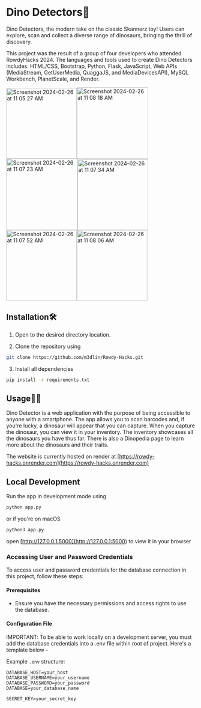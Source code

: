 # Dino Detectors🦖
Dino Detectors, the modern take on the classic Skannerz toy! Users can explore, scan and collect a diverse range of dinosaurs, bringing the thrill of discovery.

This project was the result of a group of four developers who attended RowdyHacks 2024. The languages and tools used to create Dino Detectors includes: HTML/CSS, Bootstrap, Python, Flask, JavaScript, Web APIs (MediaStream, GetUserMedia, QuaggaJS, and MediaDevicesAPI), MySQL Workbench, PlanetScale, and Render.

<img width="188" alt="Screenshot 2024-02-26 at 11 05 27 AM" src="https://github.com/m3dlin/Rowdy-Hacks/assets/110800525/31fb8135-8636-4cf3-914b-b4bd7766960d"><img width="190" alt="Screenshot 2024-02-26 at 11 08 18 AM" src="https://github.com/m3dlin/Rowdy-Hacks/assets/110800525/a43848ed-dae3-4978-bc77-3951ada942c6"><img width="190" alt="Screenshot 2024-02-26 at 11 07 23 AM" src="https://github.com/m3dlin/Rowdy-Hacks/assets/110800525/56287437-d296-4def-99ef-83efd3dc0963"><img width="188" alt="Screenshot 2024-02-26 at 11 07 34 AM" src="https://github.com/m3dlin/Rowdy-Hacks/assets/110800525/5b5adc20-8419-490b-aa5e-d10d1cd33c51"><img width="188" alt="Screenshot 2024-02-26 at 11 07 52 AM" src="https://github.com/m3dlin/Rowdy-Hacks/assets/110800525/20850e58-fa11-49f3-ad29-af268e56b25e"><img width="188" alt="Screenshot 2024-02-26 at 11 08 06 AM" src="https://github.com/m3dlin/Rowdy-Hacks/assets/110800525/ef852849-9ca7-4155-b9f8-9bca6d8894c4">




## Installation🛠️

1. Open to the desired directory location.

2. Clone the repository using
```sh
git clone https://github.com/m3dlin/Rowdy-Hacks.git
```

3. Install all dependencies
```sh
pip install -r requirements.txt
```

## Usage📱🤳

Dino Detector is a web application with the purpose of being accessible to anyone with a smartphone. The app allows you to scan barcodes and, if you're lucky, a dinosaur will appear that you can capture. When you capture the dinosaur, you can view it in your inventory. The inventory showcases all the dinosaurs you have thus far. There is also a Dinopedia page to learn more about the dinosaurs and their traits.

The website is currently hosted on render at [https://rowdy-hacks.onrender.com](https://rowdy-hacks.onrender.com)


## Local Development
Run the app in development mode using
```sh
python app.py
```
or if you're on macOS
```sh
python3 app.py
```
open [http://127.0.0.1:5000](http://127.0.0.1:5000) to view it in your browser


### Accessing User and Password Credentials
To access user and password credentials for the database connection in this project, follow these steps:

#### Prerequisites
- Ensure you have the necessary permissions and access rights to use the database.

#### Configuration File
IMPORTANT: To be able to work locally on a development server, you must add the database credentials into a .env file within root of project. Here's a template below -

Example `.env` structure:
```env
DATABASE_HOST=your_host
DATABASE_USERNAME=your_username
DATABASE_PASSWORD=your_password
DATABASE=your_database_name

SECRET_KEY=your_secret_key
```
